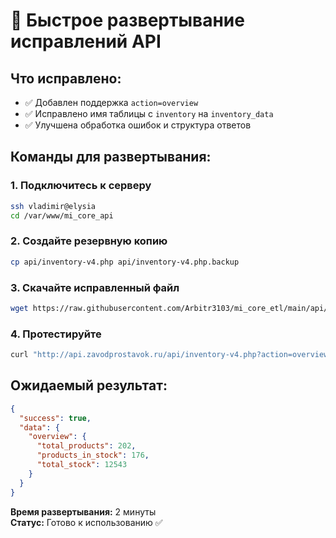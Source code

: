# 🚀 Быстрое развертывание исправлений API

## Что исправлено:

- ✅ Добавлен поддержка `action=overview`
- ✅ Исправлено имя таблицы с `inventory` на `inventory_data`
- ✅ Улучшена обработка ошибок и структура ответов

## Команды для развертывания:

### 1. Подключитесь к серверу

```bash
ssh vladimir@elysia
cd /var/www/mi_core_api
```

### 2. Создайте резервную копию

```bash
cp api/inventory-v4.php api/inventory-v4.php.backup
```

### 3. Скачайте исправленный файл

```bash
wget https://raw.githubusercontent.com/Arbitr3103/mi_core_etl/main/api/inventory-v4.php -O api/inventory-v4.php
```

### 4. Протестируйте

```bash
curl "http://api.zavodprostavok.ru/api/inventory-v4.php?action=overview"
```

## Ожидаемый результат:

```json
{
  "success": true,
  "data": {
    "overview": {
      "total_products": 202,
      "products_in_stock": 176,
      "total_stock": 12543
    }
  }
}
```

**Время развертывания:** 2 минуты  
**Статус:** Готово к использованию ✅
